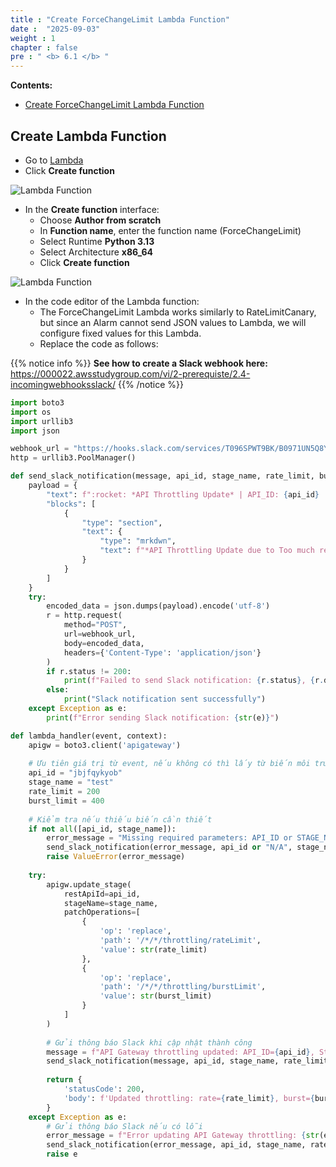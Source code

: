 ```yaml
---
title : "Create ForceChangeLimit Lambda Function"
date :  "2025-09-03" 
weight : 1
chapter : false
pre : " <b> 6.1 </b> "
---
```


**Contents:**
- [Create ForceChangeLimit Lambda Function](#create-lambda-function)

## Create Lambda Function

- Go to [Lambda](https://console.aws.amazon.com/lambda/)
- Click **Create function**

![Lambda Function](/images/2/0006.png?featherlight=false&width=90pc)

- In the **Create function** interface:
  - Choose **Author from scratch**
  - In **Function name**, enter the function name (ForceChangeLimit)
  - Select Runtime **Python 3.13**
  - Select Architecture **x86_64**
  - Click **Create function**

![Lambda Function](/images/7/0001.png?featherlight=false&width=90pc)

- In the code editor of the Lambda function:  
  - The ForceChangeLimit Lambda works similarly to RateLimitCanary, but since an Alarm cannot send JSON values to Lambda, we will configure fixed values for this Lambda.  
  - Replace the code as follows:

{{% notice info %}}
**See how to create a Slack webhook here:** https://000022.awsstudygroup.com/vi/2-prerequiste/2.4-incomingwebhooksslack/
{{% /notice %}}

```python
import boto3
import os
import urllib3
import json

webhook_url = "https://hooks.slack.com/services/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"
http = urllib3.PoolManager()

def send_slack_notification(message, api_id, stage_name, rate_limit, burst_limit):
    payload = {
        "text": f":rocket: *API Throttling Update* | API_ID: {api_id} | Stage: {stage_name} | Rate: {rate_limit} req/s | Burst: {burst_limit}",
        "blocks": [
            {
                "type": "section",
                "text": {
                    "type": "mrkdwn",
                    "text": f"*API Throttling Update due to Too much request*\n*API_ID*: {api_id}\n*Stage*: {stage_name}\n*RateLimit*: {rate_limit} req/s\n*BurstLimit*: {burst_limit}"
                }
            }
        ]
    }
    try:
        encoded_data = json.dumps(payload).encode('utf-8')
        r = http.request(
            method="POST",
            url=webhook_url,
            body=encoded_data,
            headers={'Content-Type': 'application/json'}
        )
        if r.status != 200:
            print(f"Failed to send Slack notification: {r.status}, {r.data.decode('utf-8')}")
        else:
            print("Slack notification sent successfully")
    except Exception as e:
        print(f"Error sending Slack notification: {str(e)}")

def lambda_handler(event, context):
    apigw = boto3.client('apigateway')
    
    # Ưu tiên giá trị từ event, nếu không có thì lấy từ biến môi trường
    api_id = "jbjfqykyob"
    stage_name = "test"
    rate_limit = 200
    burst_limit = 400
    
    # Kiểm tra nếu thiếu biến cần thiết
    if not all([api_id, stage_name]):
        error_message = "Missing required parameters: API_ID or STAGE_NAME"
        send_slack_notification(error_message, api_id or "N/A", stage_name or "N/A", rate_limit, burst_limit)
        raise ValueError(error_message)
    
    try:
        apigw.update_stage(
            restApiId=api_id,
            stageName=stage_name,
            patchOperations=[
                {
                    'op': 'replace',
                    'path': '/*/*/throttling/rateLimit',
                    'value': str(rate_limit)
                },
                {
                    'op': 'replace',
                    'path': '/*/*/throttling/burstLimit',
                    'value': str(burst_limit)
                }
            ]
        )
        
        # Gửi thông báo Slack khi cập nhật thành công
        message = f"API Gateway throttling updated: API_ID={api_id}, Stage={stage_name}, RateLimit={rate_limit} req/s, BurstLimit={burst_limit}"
        send_slack_notification(message, api_id, stage_name, rate_limit, burst_limit)
        
        return {
            'statusCode': 200,
            'body': f'Updated throttling: rate={rate_limit}, burst={burst_limit}'
        }
    except Exception as e:
        # Gửi thông báo Slack nếu có lỗi
        error_message = f"Error updating API Gateway throttling: {str(e)}"
        send_slack_notification(error_message, api_id, stage_name, rate_limit, burst_limit)
        raise e
```